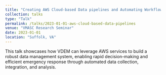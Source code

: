 ```yaml
---
title: "Creating AWS Cloud-based Data pipelines and Automating Workflows: A Virginia Dept. of Emergency Management (VDEM) Case Study"
collection: talks
type: "Talk"
permalink: /talks/2023-01-01-aws-cloud-based-data-pipelines
venue: "VMASC Research Seminar"
date: 2023-01-01
location: "Suffolk, VA"
---
```


This talk showcases how VDEM can leverage AWS services to build a robust data management system, enabling rapid decision-making and efficient emergency response through automated data collection, integration, and analysis.
